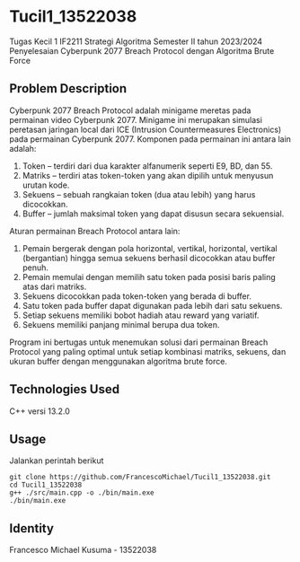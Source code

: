 # Tucil1_13522038
Tugas Kecil 1 IF2211 Strategi Algoritma Semester II tahun 2023/2024 
Penyelesaian Cyberpunk 2077 Breach Protocol dengan Algoritma Brute Force

## Problem Description
Cyberpunk 2077 Breach Protocol adalah minigame meretas pada permainan video Cyberpunk 2077.
Minigame ini merupakan simulasi peretasan jaringan local dari ICE (Intrusion Countermeasures
Electronics) pada permainan Cyberpunk 2077. Komponen pada permainan ini antara lain adalah:
1. Token – terdiri dari dua karakter alfanumerik seperti E9, BD, dan 55.
2. Matriks – terdiri atas token-token yang akan dipilih untuk menyusun urutan kode.
3. Sekuens – sebuah rangkaian token (dua atau lebih) yang harus dicocokkan.
4. Buffer – jumlah maksimal token yang dapat disusun secara sekuensial.

Aturan permainan Breach Protocol antara lain:
1. Pemain bergerak dengan pola horizontal, vertikal, horizontal, vertikal (bergantian) hingga
semua sekuens berhasil dicocokkan atau buffer penuh.
2. Pemain memulai dengan memilih satu token pada posisi baris paling atas dari matriks.
3. Sekuens dicocokkan pada token-token yang berada di buffer.
4. Satu token pada buffer dapat digunakan pada lebih dari satu sekuens.
5. Setiap sekuens memiliki bobot hadiah atau reward yang variatif.
6. Sekuens memiliki panjang minimal berupa dua token.

Program ini bertugas untuk menemukan solusi dari permainan Breach Protocol yang paling optimal untuk
setiap kombinasi matriks, sekuens, dan ukuran buffer dengan menggunakan algoritma brute force.


## Technologies Used
C++ versi 13.2.0

## Usage
Jalankan perintah berikut
```
git clone https://github.com/FrancescoMichael/Tucil1_13522038.git
cd Tucil1_13522038
g++ ./src/main.cpp -o ./bin/main.exe
./bin/main.exe
```
## Identity
Francesco Michael Kusuma - 13522038